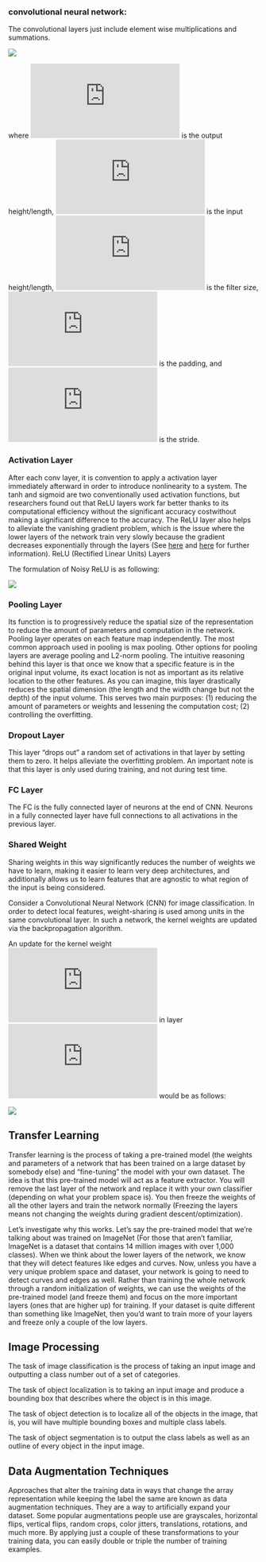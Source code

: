 ### convolutional neural network:
The convolutional layers just include element wise multiplications and summations.

![](https://latex.codecogs.com/gif.latex?O=\frac{W-K+2P}{S}+1)

where ![](https://latex.codecogs.com/gif.latex?O) is the output height/length, ![](https://latex.codecogs.com/gif.latex?W) is the input height/length, ![](https://latex.codecogs.com/gif.latex?K) is the filter size, ![](https://latex.codecogs.com/gif.latex?P) is the padding, and ![](https://latex.codecogs.com/gif.latex?S) is the stride.

### Activation Layer
After each conv layer, it is convention to apply a activation layer immediately afterward in order to introduce nonlinearity to a system. The tanh and sigmoid are two conventionally used activation functions, but researchers found out that ReLU layers work far better thanks to its computational efficiency without the significant accuracy costwithout making a significant difference to the accuracy. The ReLU layer also helps to alleviate the vanishing gradient problem, which is the issue where the lower layers of the network train very slowly because the gradient decreases exponentially through the layers (See [here](https://en.wikipedia.org/wiki/Vanishing_gradient_problem) and [here](https://www.quora.com/What-is-the-vanishing-gradient-problem) for further information).
ReLU (Rectified Linear Units) Layers

The formulation of Noisy ReLU is as following:

![](https://latex.codecogs.com/gif.latex?f(x)=\max(0,x))

### Pooling Layer
Its function is to progressively reduce the spatial size of the representation to reduce the amount of parameters and computation in the network. Pooling layer operates on each feature map independently. The most common approach used in pooling is max pooling. Other options for pooling layers are average pooling and L2-norm pooling. The intuitive reasoning behind this layer is that once we know that a specific feature is in the original input volume, its exact location is not as important as its relative location to the other features. As you can imagine, this layer drastically reduces the spatial dimension (the length and the width change but not the depth) of the input volume. This serves two main purposes: (1) reducing the amount of parameters or weights and lessening the computation cost; (2) controlling the overfitting.

### Dropout Layer
This layer “drops out” a random set of activations in that layer by setting them to zero. It helps alleviate the overfitting problem. An important note is that this layer is only used during training, and not during test time.

### FC Layer
The FC is the fully connected layer of neurons at the end of CNN. Neurons in a fully connected layer have full connections to all activations in the previous layer.

### Shared Weight
Sharing weights in this way significantly reduces the number of weights we have to learn, making it easier to learn very deep architectures, and additionally allows us to learn features that are agnostic to what region of the input is being considered.

Consider a Convolutional Neural Network (CNN) for image classification. In order to detect local features, weight-sharing is used among units in the same convolutional layer. In such a network, the kernel weights are updated via the backpropagation algorithm.

An update for the kernel weight ![](https://latex.codecogs.com/gif.latex?h_j) in layer ![](https://latex.codecogs.com/gif.latex?l) would be as follows:

![](https://latex.codecogs.com/gif.latex?h_j^l=h_j^l-\eta\cdot\frac{\delta{R}}{\delta{h_j}^l}=h_j^l-\eta\cdot\frac{\deltaR}{\delta{x_j}^{L}}\cdot\frac{\delta{x_j}^{L}}{\delta{x_j}^{L-1}}\cdot\dots\cdot\frac{\delta{x_j}^{l}}{\delta{h_j}^l})

## Transfer Learning
Transfer learning is the process of taking a pre-trained model (the weights and parameters of a network that has been trained on a large dataset by somebody else) and “fine-tuning” the model with your own dataset. The idea is that this pre-trained model will act as a feature extractor. You will remove the last layer of the network and replace it with your own classifier (depending on what your problem space is). You then freeze the weights of all the other layers and train the network normally (Freezing the layers means not changing the weights during gradient descent/optimization).

Let’s investigate why this works. Let’s say the pre-trained model that we’re talking about was trained on ImageNet (For those that aren’t familiar, ImageNet is a dataset that contains 14 million images with over 1,000 classes). When we think about the lower layers of the network, we know that they will detect features like edges and curves. Now, unless you have a very unique problem space and dataset, your network is going to need to detect curves and edges as well. Rather than training the whole network through a random initialization of weights, we can use the weights of the pre-trained model (and freeze them) and focus on the more important layers (ones that are higher up) for training. If your dataset is quite different than something like ImageNet, then you’d want to train more of your layers and freeze only a couple of the low layers.

## Image Processing
The task of image classification is the process of taking an input image and outputting a class number out of a set of categories.

The task of object localization is to taking an input image and produce a bounding box that describes where the object is in this image.

The task of object detection is to localize all of the objects in the image, that is, you will have multiple bounding boxes and multiple class labels.

The task of object segmentation is to output the class labels as well as an outline of every object in the input image.

## Data Augmentation Techniques
Approaches that alter the training data in ways that change the array representation while keeping the label the same are known as data augmentation techniques. They are a way to artificially expand your dataset. Some popular augmentations people use are grayscales, horizontal flips, vertical flips, random crops, color jitters, translations, rotations, and much more. By applying just a couple of these transformations to your training data, you can easily double or triple the number of training examples.
